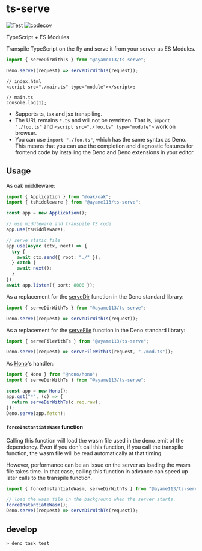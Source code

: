 # ts-serve

[![Test](https://github.com/ayame113/ts-serve/actions/workflows/test.yml/badge.svg)](https://github.com/ayame113/ts-serve/actions/workflows/test.yml)
[![codecov](https://codecov.io/gh/ayame113/ts-serve/branch/main/graph/badge.svg?token=mz0SfmUYRL)](https://codecov.io/gh/ayame113/ts-serve)

TypeScript + ES Modules

Transpile TypeScript on the fly and serve it from your server as ES Modules.

```ts
import { serveDirWithTs } from "@ayame113/ts-serve";

Deno.serve((request) => serveDirWithTs(request));
```

```tsx ignore
// index.html
<script src="./main.ts" type="module"></script>;

// main.ts
console.log(1);
```

- Supports ts, tsx and jsx transpiling.
- The URL remains `*.ts` and will not be rewritten. That is, `import "./foo.ts"`
  and `<script src="./foo.ts" type="module">` work on browser.
- You can use `import "./foo.ts"`, which has the same syntax as Deno. This means
  that you can use the completion and diagnostic features for frontend code by
  installing the Deno and Deno extensions in your editor.

## Usage

As oak middleware:

```ts
import { Application } from "@oak/oak";
import { tsMiddleware } from "@ayame113/ts-serve";

const app = new Application();

// use middleware and transpile TS code
app.use(tsMiddleware);

// serve static file
app.use(async (ctx, next) => {
  try {
    await ctx.send({ root: "./" });
  } catch {
    await next();
  }
});
await app.listen({ port: 8000 });
```

As a replacement for the
[serveDir](https://doc.deno.land/https://deno.land/std@0.178.0/http/file_server.ts/~/serveDir)
function in the Deno standard library:

```ts
import { serveDirWithTs } from "@ayame113/ts-serve";

Deno.serve((request) => serveDirWithTs(request));
```

As a replacement for the
[serveFile](https://doc.deno.land/https://deno.land/std@0.178.0/http/file_server.ts/~/serveFile)
function in the Deno standard library:

```ts
import { serveFileWithTs } from "@ayame113/ts-serve";

Deno.serve((request) => serveFileWithTs(request, "./mod.ts"));
```

As [Hono](https://honojs.dev/)'s handler:

```ts
import { Hono } from "@hono/hono";
import { serveDirWithTs } from "@ayame113/ts-serve";

const app = new Hono();
app.get("*", (c) => {
  return serveDirWithTs(c.req.raw);
});
Deno.serve(app.fetch);
```

#### `forceInstantiateWasm` function

Calling this function will load the wasm file used in the deno_emit of the
dependency. Even if you don't call this function, if you call the transpile
function, the wasm file will be read automatically at that timing.

However, performance can be an issue on the server as loading the wasm file
takes time. In that case, calling this function in advance can speed up later
calls to the transpile function.

```ts
import { forceInstantiateWasm, serveDirWithTs } from "@ayame113/ts-serve";

// load the wasm file in the background when the server starts.
forceInstantiateWasm();
Deno.serve((request) => serveDirWithTs(request));
```

## develop

```shell
> deno task test
```
